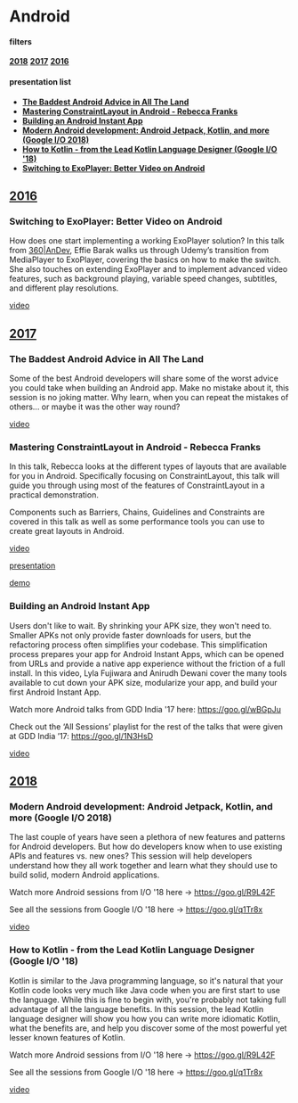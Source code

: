 # Android 

#### filters

**[2018](#2018)** **[2017](#2017)** **[2016](#2016)**

#### presentation list

*   **[The Baddest Android Advice in All The Land](#bad)**
*   **[Mastering ConstraintLayout in Android - Rebecca Franks](#rebecca)**
*   **[Building an Android Instant App](#lyla)**
*   **[Modern Android development: Android Jetpack, Kotlin, and more (Google I/O 2018)](#jetpack)**
*   **[How to Kotlin - from the Lead Kotlin Language Designer (Google I/O '18)](#kotlin)**
*   **[Switching to ExoPlayer: Better Video on Android](#exoplayer)**

## [2016](#2016)


### <a name="exoplayer"></a> Switching to ExoPlayer: Better Video on Android

How does one start implementing a working ExoPlayer solution? In this talk from [360|AnDev](https://academy.realm.io/posts/360andev-effie-barak-switching-exoplayer-better-video-android/), Effie Barak walks us through Udemy’s transition from MediaPlayer to ExoPlayer, covering the basics on how to make the switch. She also touches on extending ExoPlayer and to implement advanced video features, such as background playing, variable speed changes, subtitles, and different play resolutions.

[video](https://www.youtube.com/watch?v=zJ22Xfr98WU)


## [2017](#2017)

### <a name="bad"></a> The Baddest Android Advice in All The Land 

Some of the best Android developers will share some of the worst advice you could take when building an Android app. Make no mistake about it, this session is no joking matter. Why learn, when you can repeat the mistakes of others... or maybe it was the other way round?

[video](https://skillsmatter.com/skillscasts/10766-the-baddest-android-advice-in-all-land#video)

### <a name="rebecca"></a> Mastering ConstraintLayout in Android - Rebecca Franks

In this talk, Rebecca looks at the different types of layouts that are available for you in Android. Specifically focusing on ConstraintLayout, this talk will guide you through using most of the features of ConstraintLayout in a practical demonstration. 

Components such as Barriers, Chains, Guidelines and Constraints are covered in this talk as well as some performance tools you can use to create great layouts in Android.

[video](https://www.youtube.com/watch?v=rzmB3UxxhaA)

[presentation](https://speakerdeck.com/riggaroo/mastering-android-layouts-workshop-slides)

[demo](https://github.com/riggaroo/ConstraintLayoutDemo)

### <a name="lyla"></a> Building an Android Instant App

Users don't like to wait. By shrinking your APK size, they won't need to. Smaller APKs not only provide faster downloads for users, but the refactoring process often simplifies your codebase. This simplification process prepares your app for Android Instant Apps, which can be opened from URLs and provide a native app experience without the friction of a full install. In this video, Lyla Fujiwara and Anirudh Dewani cover the many tools available to cut down your APK size, modularize your app, and build your first Android Instant App.

Watch more Android talks from GDD India '17 here: https://goo.gl/wBGpJu

Check out the ‘All Sessions’ playlist for the rest of the talks that were given at GDD India ’17: https://goo.gl/1N3HsD

[video](https://youtu.be/aqzHJa_QV-k)

## [2018](#2018)

### <a name="jetpack"></a> Modern Android development: Android Jetpack, Kotlin, and more (Google I/O 2018)

The last couple of years have seen a plethora of new features and patterns for Android developers. But how do developers know when to use existing APIs and features vs. new ones? This session will help developers understand how they all work together and learn what they should use to build solid, modern Android applications. 

Watch more Android sessions from I/O '18 here → https://goo.gl/R9L42F

See all the sessions from Google I/O '18 here → https://goo.gl/q1Tr8x

[video](https://www.youtube.com/watch?v=IrMw7MEgADk)

### <a name="kotlin"></a> How to Kotlin - from the Lead Kotlin Language Designer (Google I/O '18)

Kotlin is similar to the Java programming language, so it's natural that your Kotlin code looks very much like Java code when you are first start to use the language. While this is fine to begin with, you're probably not taking full advantage of all the language benefits. In this session, the lead Kotlin language designer will show you how you can write more idiomatic Kotlin, what the benefits are, and help you discover some of the most powerful yet lesser known features of Kotlin.

Watch more Android sessions from I/O '18 here → https://goo.gl/R9L42F

See all the sessions from Google I/O '18 here → https://goo.gl/q1Tr8x

[video](https://www.youtube.com/watch?v=6P20npkvcb8)
